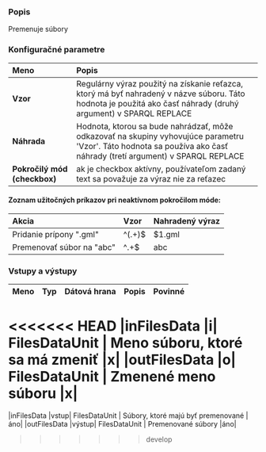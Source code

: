 ### Popis

Premenuje súbory

### Konfiguračné parametre

| Meno | Popis |
|:----|:----|
|**Vzor** | Regulárny výraz použitý na získanie reťazca, ktorý má byť nahradený v názve súboru. Táto hodnota je použitá ako časť náhrady (druhý argument) v SPARQL REPLACE |
|**Náhrada** | Hodnota, ktorou sa bude nahrádzať, môže odkazovať na skupiny vyhovujúce parametru 'Vzor'. Táto hodnota sa používa ako časť náhrady (tretí argument) v SPARQL REPLACE |
|**Pokročilý mód (checkbox)** | ak je checkbox aktívny, používateľom zadaný text sa považuje za výraz nie za reťazec|

#### Zoznam užitočných príkazov pri neaktívnom pokročilom móde:

| Akcia | Vzor | Nahradený výraz |
|:----|:----|:----|
|Pridanie prípony ".gml" | ^(.+)$ | $1.gml |
|Premenovať súbor na "abc" | ^.+$ | abc |


### Vstupy a výstupy ###

|Meno |Typ | Dátová hrana | Popis | Povinné |
|:--------|:------:|:------:|:-------------|:---------------------:|
<<<<<<< HEAD
|inFilesData  |i| FilesDataUnit | Meno súboru, ktoré sa má zmeniť |x|
|outFilesData |o| FilesDataUnit | Zmenené meno súboru |x|
=======
|inFilesData  |vstup| FilesDataUnit | Súbory, ktoré majú byť premenované |áno|
|outFilesData |výstup| FilesDataUnit | Premenované súbory |áno|
>>>>>>> develop

